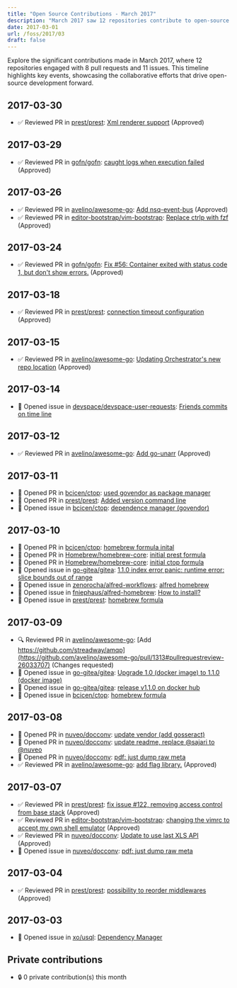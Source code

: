 ```yaml
---
title: "Open Source Contributions - March 2017"
description: "March 2017 saw 12 repositories contribute to open-source with 8 pull requests and 11 issues, enhancing collaboration and innovation in the community."
date: 2017-03-01
url: /foss/2017/03
draft: false
---
```


Explore the significant contributions made in March 2017, where 12 repositories engaged with 8 pull requests and 11 issues. This timeline highlights key events, showcasing the collaborative efforts that drive open-source development forward.

## 2017-03-30

- ✅ Reviewed PR in [prest/prest](https://github.com/prest/prest): [Xml renderer support](https://github.com/prest/prest/pull/129#pullrequestreview-29992638) (Approved)

## 2017-03-29

- ✅ Reviewed PR in [gofn/gofn](https://github.com/gofn/gofn): [caught logs when execution failed](https://github.com/gofn/gofn/pull/59#pullrequestreview-29609831) (Approved)

## 2017-03-26

- ✅ Reviewed PR in [avelino/awesome-go](https://github.com/avelino/awesome-go): [Add nsq-event-bus](https://github.com/avelino/awesome-go/pull/1333#pullrequestreview-29074202) (Approved)
- ✅ Reviewed PR in [editor-bootstrap/vim-bootstrap](https://github.com/editor-bootstrap/vim-bootstrap): [Replace ctrlp with fzf](https://github.com/editor-bootstrap/vim-bootstrap/pull/248#pullrequestreview-29062263) (Approved)

## 2017-03-24

- ✅ Reviewed PR in [gofn/gofn](https://github.com/gofn/gofn): [Fix #56: Container exited with status code 1, but don't show errors.](https://github.com/gofn/gofn/pull/57#pullrequestreview-28924980) (Approved)

## 2017-03-18

- ✅ Reviewed PR in [prest/prest](https://github.com/prest/prest): [connection timeout configuration](https://github.com/prest/prest/pull/127#pullrequestreview-27710854) (Approved)

## 2017-03-15

- ✅ Reviewed PR in [avelino/awesome-go](https://github.com/avelino/awesome-go): [Updating Orchestrator's new repo location](https://github.com/avelino/awesome-go/pull/1320#pullrequestreview-27148095) (Approved)

## 2017-03-14

- 🐛 Opened issue in [devspace/devspace-user-requests](https://github.com/devspace/devspace-user-requests): [Friends commits on time line](https://github.com/devspace/devspace-user-requests/issues/105)

## 2017-03-12

- ✅ Reviewed PR in [avelino/awesome-go](https://github.com/avelino/awesome-go): [Add go-unarr](https://github.com/avelino/awesome-go/pull/1315#pullrequestreview-26456967) (Approved)

## 2017-03-11

- 🔀 Opened PR in [bcicen/ctop](https://github.com/bcicen/ctop): [used govendor as package manager](https://github.com/bcicen/ctop/pull/34)
- 🔀 Opened PR in [prest/prest](https://github.com/prest/prest): [Added version command line](https://github.com/prest/prest/pull/125)
- 🐛 Opened issue in [bcicen/ctop](https://github.com/bcicen/ctop): [dependence manager (govendor)](https://github.com/bcicen/ctop/issues/33)

## 2017-03-10

- 🔀 Opened PR in [bcicen/ctop](https://github.com/bcicen/ctop): [homebrew formula inital](https://github.com/bcicen/ctop/pull/27)
- 🔀 Opened PR in [Homebrew/homebrew-core](https://github.com/Homebrew/homebrew-core): [initial prest formula](https://github.com/Homebrew/homebrew-core/pull/10847)
- 🔀 Opened PR in [Homebrew/homebrew-core](https://github.com/Homebrew/homebrew-core): [initial ctop formula](https://github.com/Homebrew/homebrew-core/pull/10846)
- 🐛 Opened issue in [go-gitea/gitea](https://github.com/go-gitea/gitea): [1.1.0 index error panic: runtime error: slice bounds out of range](https://github.com/go-gitea/gitea/issues/1186)
- 🐛 Opened issue in [zenorocha/alfred-workflows](https://github.com/zenorocha/alfred-workflows): [alfred homebrew](https://github.com/zenorocha/alfred-workflows/issues/88)
- 🐛 Opened issue in [fniephaus/alfred-homebrew](https://github.com/fniephaus/alfred-homebrew): [How to install?](https://github.com/fniephaus/alfred-homebrew/issues/20)
- 🐛 Opened issue in [prest/prest](https://github.com/prest/prest): [homebrew formula](https://github.com/prest/prest/issues/124)

## 2017-03-09

- 🔍 Reviewed PR in [avelino/awesome-go](https://github.com/avelino/awesome-go): [Add https://github.com/streadway/amqp](https://github.com/avelino/awesome-go/pull/1313#pullrequestreview-26033707) (Changes requested)
- 🐛 Opened issue in [go-gitea/gitea](https://github.com/go-gitea/gitea): [Upgrade 1.0 (docker image) to 1.1.0 (docker image)](https://github.com/go-gitea/gitea/issues/1166)
- 🐛 Opened issue in [go-gitea/gitea](https://github.com/go-gitea/gitea): [release v1.1.0 on docker hub](https://github.com/go-gitea/gitea/issues/1165)
- 🐛 Opened issue in [bcicen/ctop](https://github.com/bcicen/ctop): [homebrew formula](https://github.com/bcicen/ctop/issues/5)

## 2017-03-08

- 🔀 Opened PR in [nuveo/docconv](https://github.com/nuveo/docconv): [update vendor (add gosseract)](https://github.com/nuveo/docconv/pull/8)
- 🔀 Opened PR in [nuveo/docconv](https://github.com/nuveo/docconv): [update readme, replace @sajari to @nuveo](https://github.com/nuveo/docconv/pull/7)
- 🔀 Opened PR in [nuveo/docconv](https://github.com/nuveo/docconv): [pdf: just dump raw meta](https://github.com/nuveo/docconv/pull/6)
- ✅ Reviewed PR in [avelino/awesome-go](https://github.com/avelino/awesome-go): [add flag library.](https://github.com/avelino/awesome-go/pull/1312#pullrequestreview-25830881) (Approved)

## 2017-03-07

- ✅ Reviewed PR in [prest/prest](https://github.com/prest/prest): [fix issue #122, removing access control from base stack](https://github.com/prest/prest/pull/123#pullrequestreview-25531915) (Approved)
- ✅ Reviewed PR in [editor-bootstrap/vim-bootstrap](https://github.com/editor-bootstrap/vim-bootstrap): [changing the vimrc to accept my own shell emulator](https://github.com/editor-bootstrap/vim-bootstrap/pull/243#pullrequestreview-25532919) (Approved)
- ✅ Reviewed PR in [nuveo/docconv](https://github.com/nuveo/docconv): [Update to use last XLS API ](https://github.com/nuveo/docconv/pull/5#pullrequestreview-25647022) (Approved)
- 🐛 Opened issue in [nuveo/docconv](https://github.com/nuveo/docconv): [pdf: just dump raw meta](https://github.com/nuveo/docconv/issues/4)

## 2017-03-04

- ✅ Reviewed PR in [prest/prest](https://github.com/prest/prest): [possibility to reorder middlewares](https://github.com/prest/prest/pull/120#pullrequestreview-25105268) (Approved)

## 2017-03-03

- 🐛 Opened issue in [xo/usql](https://github.com/xo/usql): [Dependency Manager](https://github.com/xo/usql/issues/5)

## Private contributions

- 🔒 0 private contribution(s) this month

